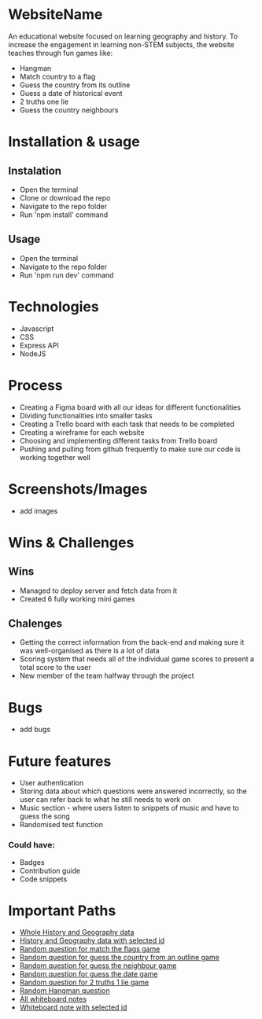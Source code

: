 # WebsiteName
An educational website focused on learning geography and history. To increase the engagement in learning non-STEM subjects, the website teaches through fun games like:
- Hangman
- Match country to a flag
- Guess the country from its outline
- Guess a date of historical event
- 2 truths one lie
- Guess the country neighbours

# Installation & usage
## Instalation
- Open the terminal
- Clone or download the repo
- Navigate to the repo folder
- Run 'npm install' command

## Usage
- Open the terminal
- Navigate to the repo folder
- Run 'npm run dev' command

# Technologies
- Javascript
- CSS
- Express API
- NodeJS

# Process
- Creating a Figma board with all our ideas for different functionalities
- Dividing functionalities into smaller tasks 
- Creating a Trello board with each task that needs to be completed
- Creating a wireframe for each website
- Choosing and implementing different tasks from Trello board
- Pushing and pulling from github frequently to make sure our code is working together well

# Screenshots/Images
- add images

# Wins & Challenges

## Wins
- Managed to deploy server and fetch data from it
- Created 6 fully working mini games

## Chalenges
- Getting the correct information from the back-end and making sure it was well-organised as there is a lot of data
- Scoring system that needs all of the individual game scores to present a total score to the user
- New member of the team halfway through the project

# Bugs
- add bugs

# Future features
- User authentication
- Storing data about which questions were answered incorrectly, so the user can refer back to what he still needs to work on
- Music section - where users listen to snippets of music and have to guess the song
- Randomised test function

### Could have:
- Badges
- Contribution guide
- Code snippets

# Important Paths
- <a href="https://reddy-1-1-be.onrender.com/data/">Whole History and Geography data </a>
- <a href="https://reddy-1-1-be.onrender.com/data/1">History and Geography data with selected id </a>
- <a href="https://reddy-1-1-be.onrender.com/data/flag-match">Random question for match the flags game </a>
- <a href="https://reddy-1-1-be.onrender.com/data/choosePhoto">Random question for guess the country from an outline game </a>
- <a href="https://reddy-1-1-be.onrender.com/data/neigbours">Random question for guess the neighbour game</a>
- <a href="https://reddy-1-1-be.onrender.com/data/dates">Random question for guess the date game</a>
- <a href="https://reddy-1-1-be.onrender.com/data/two-truth-one-lie">Random question for 2 truths 1 lie game</a>
- <a href="https://reddy-1-1-be.onrender.com/data/hangman">Random Hangman question</a>
- <a href="https://reddy-1-1-be.onrender.com/whiteboard">All whiteboard notes</a>
- <a href="https://reddy-1-1-be.onrender.com/whiteboard/1">Whiteboard note with selected id</a>
